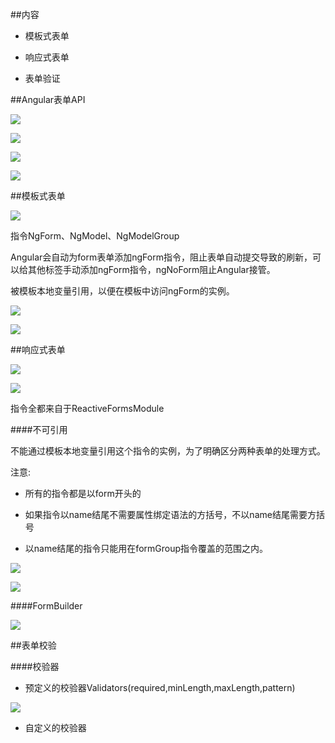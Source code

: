 ##内容

- 模板式表单

- 响应式表单

- 表单验证



##Angular表单API

![](/assets/360截图20171024234630050.jpg)

![](/assets/360截图20171024234702839.jpg)

![](/assets/360截图20171024234903667.jpg)

![](/assets/360截图20171024235049273.jpg)




##模板式表单

![](/assets/360截图20171025002101919.jpg)

指令NgForm、NgModel、NgModelGroup

Angular会自动为form表单添加ngForm指令，阻止表单自动提交导致的刷新，可以给其他标签手动添加ngForm指令，ngNoForm阻止Angular接管。

被模板本地变量引用，以便在模板中访问ngForm的实例。

![](/assets/360截图20171025001434065.jpg)

![](/assets/360截图20171025002253141.jpg)






##响应式表单

![](/assets/360截图20171025085528204.jpg)

![](/assets/360截图20171025003216388.jpg)

指令全都来自于ReactiveFormsModule

####不可引用

不能通过模板本地变量引用这个指令的实例，为了明确区分两种表单的处理方式。

注意:

- 所有的指令都是以form开头的

- 如果指令以name结尾不需要属性绑定语法的方括号，不以name结尾需要方括号

- 以name结尾的指令只能用在formGroup指令覆盖的范围之内。

![](/assets/360截图20171025125449895.jpg)

![](/assets/360截图20171025125528991.jpg)




####FormBuilder

![](/assets/360截图20171025130038237.jpg)





##表单校验

####校验器

- 预定义的校验器Validators(required,minLength,maxLength,pattern)

![](/assets/360截图20171025131200552.jpg)

- 自定义的校验器













































































































